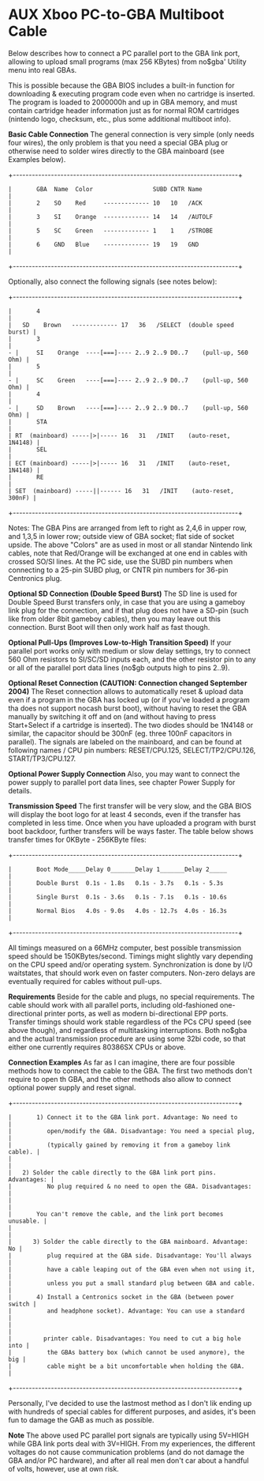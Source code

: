 # AUX Xboo PC-to-GBA Multiboot Cable


Below describes how to connect a PC parallel port to the GBA link port,
allowing to upload small programs (max 256 KBytes) from no\$gba\'
Utility menu into real GBAs.

This is possible because the GBA BIOS includes a built-in function for
downloading & executing program code even when no cartridge is inserted.
The program is loaded to 2000000h and up in GBA memory, and must contain
cartridge header information just as for normal ROM cartridges (nintendo
logo, checksum, etc., plus some additional multiboot info).

**Basic Cable Connection**
The general connection is very simple (only needs four wires), the only
problem is that you need a special GBA plug or otherwise need to solder
wires directly to the GBA mainboard (see Examples below).

+-----------------------------------------------------------------------+
```
|       GBA  Name  Color                 SUBD CNTR Name                 |
|       2    SO    Red     ------------- 10   10   /ACK                 |
|       3    SI    Orange  ------------- 14   14   /AUTOLF              |
|       5    SC    Green   ------------- 1    1    /STROBE              |
|       6    GND   Blue    ------------- 19   19   GND                  |
```
+-----------------------------------------------------------------------+

Optionally, also connect the following signals (see notes below):

+-----------------------------------------------------------------------+
```
|       4                                                               |
|   SD    Brown   ------------- 17   36   /SELECT  (double speed burst) |
|       3                                                               |
- |     SI    Orange  ----[===]---- 2..9 2..9 D0..7    (pull-up, 560 Ohm) |
|       5                                                               |
- |     SC    Green   ----[===]---- 2..9 2..9 D0..7    (pull-up, 560 Ohm) |
|       4                                                               |
- |     SD    Brown   ----[===]---- 2..9 2..9 D0..7    (pull-up, 560 Ohm) |
|       STA                                                             |
| RT  (mainboard) -----|>|----- 16   31   /INIT    (auto-reset, 1N4148) |
|       SEL                                                             |
| ECT (mainboard) -----|>|----- 16   31   /INIT    (auto-reset, 1N4148) |
|       RE                                                              |
| SET  (mainboard) -----||------ 16   31   /INIT    (auto-reset, 300nF) |
```
+-----------------------------------------------------------------------+

Notes: The GBA Pins are arranged from left to right as 2,4,6 in upper
row, and 1,3,5 in lower row; outside view of GBA socket; flat side of
socket upside. The above \"Colors\" are as used in most or all standar
Nintendo link cables, note that Red/Orange will be exchanged at one end
in cables with crossed SO/SI lines. At the PC side, use the SUBD pin
numbers when connecting to a 25-pin SUBD plug, or CNTR pin numbers for
36-pin Centronics plug.

**Optional SD Connection (Double Speed Burst)**
The SD line is used for Double Speed Burst transfers only, in case that
you are using a gameboy link plug for the connection, and if that plug
does not have a SD-pin (such like from older 8bit gameboy cables), then
you may leave out this connection. Burst Boot will then only work half
as fast though.

**Optional Pull-Ups (Improves Low-to-High Transition Speed)**
If your parallel port works only with medium or slow delay settings, try
to connect 560 Ohm resistors to SI/SC/SD inputs each, and the other
resistor pin to any or all of the parallel port data lines (no\$gb
outputs high to pins 2..9).

**Optional Reset Connection (CAUTION: Connection changed September
2004)**
The Reset connection allows to automatically reset & upload data even if
a program in the GBA has locked up (or if you\'ve loaded a program tha
does not support nocash burst boot), without having to reset the GBA
manually by switching it off and on (and without having to press
Start+Select if a cartridge is inserted).
The two diodes should be 1N4148 or similar, the capacitor should be
300nF (eg. three 100nF capacitors in parallel). The signals are labeled
on the mainboard, and can be found at following names / CPU pin numbers:
RESET/CPU.125, SELECT/TP2/CPU.126, START/TP3/CPU.127.

**Optional Power Supply Connection**
Also, you may want to connect the power supply to parallel port data
lines, see chapter Power Supply for details.

**Transmission Speed**
The first transfer will be very slow, and the GBA BIOS will display the
boot logo for at least 4 seconds, even if the transfer has completed in
less time. Once when you have uploaded a program with burst boot
backdoor, further transfers will be ways faster. The table below shows
transfer times for 0KByte - 256KByte files:

+-----------------------------------------------------------------------+
```
|       Boot Mode_____Delay 0_______Delay 1_______Delay 2_____          |
|       Double Burst  0.1s - 1.8s   0.1s - 3.7s   0.1s - 5.3s           |
|       Single Burst  0.1s - 3.6s   0.1s - 7.1s   0.1s - 10.6s          |
|       Normal Bios   4.0s - 9.0s   4.0s - 12.7s  4.0s - 16.3s          |
```
+-----------------------------------------------------------------------+

All timings measured on a 66MHz computer, best possible transmission
speed should be 150KBytes/second. Timings might slightly vary depending
on the CPU speed and/or operating system. Synchronization is done by I/O
waitstates, that should work even on faster computers. Non-zero delays
are eventually required for cables without pull-ups.

**Requirements**
Beside for the cable and plugs, no special requirements.
The cable should work with all parallel ports, including old-fashioned
one-directional printer ports, as well as modern bi-directional EPP
ports. Transfer timings should work stable regardless of the PCs CPU
speed (see above though), and regardless of multitasking interruptions.
Both no\$gba and the actual transmission procedure are using some 32bi
code, so that either one currently requires 80386SX CPUs or above.

**Connection Examples**
As far as I can imagine, there are four possible methods how to connect
the cable to the GBA. The first two methods don\'t require to open th
GBA, and the other methods also allow to connect optional power supply
and reset signal.

+-----------------------------------------------------------------------+
```
|       1) Connect it to the GBA link port. Advantage: No need to       |
|          open/modify the GBA. Disadvantage: You need a special plug,  |
|          (typically gained by removing it from a gameboy link cable). |
|                                                                       |
|   2) Solder the cable directly to the GBA link port pins. Advantages: |
|          No plug required & no need to open the GBA. Disadvantages:   |
|                                                                       |
|       You can't remove the cable, and the link port becomes unusable. |
|                                                                       |
|      3) Solder the cable directly to the GBA mainboard. Advantage: No |
|          plug required at the GBA side. Disadvantage: You'll always   |
|          have a cable leaping out of the GBA even when not using it,  |
|          unless you put a small standard plug between GBA and cable.  |
|       4) Install a Centronics socket in the GBA (between power switch |
|          and headphone socket). Advantage: You can use a standard     |
|                                                                       |
|         printer cable. Disadvantages: You need to cut a big hole into |
|          the GBAs battery box (which cannot be used anymore), the big |
|          cable might be a bit uncomfortable when holding the GBA.     |
```
+-----------------------------------------------------------------------+

Personally, I\'ve decided to use the lastmost method as I don\'t lik
ending up with hundreds of special cables for different purposes, and
asides, it\'s been fun to damage the GAB as much as possible.

**Note**
The above used PC parallel port signals are typically using 5V=HIGH
while GBA link ports deal with 3V=HIGH. From my experiences, the
different voltages do not cause communication problems (and do not
damage the GBA and/or PC hardware), and after all real men don\'t car
about a handful of volts, however, use at own risk.



